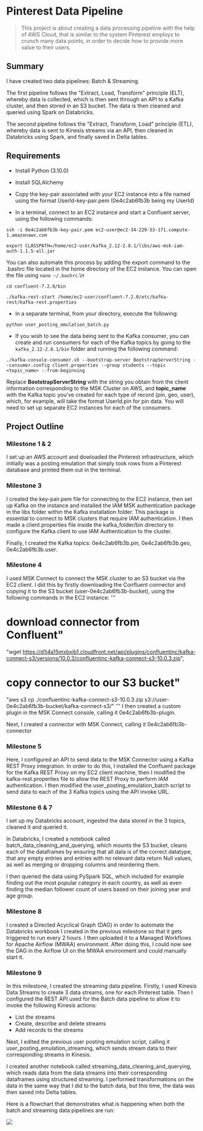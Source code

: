 # Pinterest Data Pipeline

> This project is about creating a data processing pipeline with the help of AWS Cloud, that is similar to the system Pinterest employs to crunch many data points, in order to decide how to provide more value to their users.

## Summary

I have created two data pipelines: Batch & Streaming. 

The first pipeline follows the "Extract, Load, Transform" principle (ELT), whereby data is collected, which is then sent through an API to a Kafka cluster, and then stored in an S3 bucket. The data is then cleaned and queried using Spark on Databricks.

The second pipeline follows the "Extract, Transform, Load" principle (ETL), whereby data is sent to Kinesis streams via an API, then cleaned in Databricks using Spark, and finally saved in Delta tables.

## Requirements

- Install Python (3.10.0)
- Install SQLAlchemy
- Copy the key-pair associated with your EC2 instance into a file named using the format UserId-key-pair.pem (0e4c2ab6fb3b being my UserId)

- In a terminal, connect to an EC2 instance and start a Confluent server, using the following commands:
```
ssh -i 0e4c2ab6fb3b-key-pair.pem ec2-user@ec2-34-229-53-171.compute-1.amazonaws.com
```
```
export CLASSPATH=/home/ec2-user/kafka_2.12-2.8.1/libs/aws-msk-iam-auth-1.1.5-all.jar
```
You can also automate this process by adding the export command to the .bashrc file located in the home directory of the EC2 instance. You can open the file using `nano ~/.bashrc`.\n
```
cd confluent-7.2.0/bin
```
```
./kafka-rest-start /home/ec2-user/confluent-7.2.0/etc/kafka-rest/kafka-rest.properties
```
- In a separate terminal, from your directory, execute the following:
```
python user_posting_emulation_batch.py
```
- If you wish to see the data being sent to the Kafka consumer, you can create and run consumers for each of the Kafka topics by going to the `kafka_2.12-2.8.1/bin` folder and running the following command: 
```
./kafka-console-consumer.sh --bootstrap-server BootstrapServerString --consumer.config client.properties --group students --topic <topic_name> --from-beginning
```
Replace **BootstrapServerString** with the string you obtain from the client information corresponding to the MSK Cluster on AWS, and **topic_name** with the Kafka topic you've created for each type of record (pin, geo, user), which, for example, will take the format UserId.pin for pin data. You will need to set up separate EC2 instances for each of the consumers.

## Project Outline

### Milestone 1 & 2

I set up an AWS account and dowloaded the Pinterest infrastructure, which initially was a posting emulation that simply took rows from a Pinterest database and printed them out in the terminal.

### Milestone 3

I created the key-pair.pem file for connecting to the EC2 instance, then set up Kafka on the instance and installed the IAM MSK authentication package in the libs folder within the Kafka installation folder. This package is essential to connect to MSK clusters that require IAM authentication. I then made a client.properties file inside the kafka_folder/bin directory to configure the Kafka client to use IAM Authentication to the cluster.

Finally, I created the Kafka topics: 0e4c2ab6fb3b.pin, 0e4c2ab6fb3b.geo, 0e4c2ab6fb3b.user.

### Milestone 4

I used MSK Connect to connect the MSK cluster to an S3 bucket via the EC2 client. I did this by firstly downloading the Confluent connector and copying it to the S3 bucket (user-0e4c2ab6fb3b-bucket), using the following commands in the EC2 instance:
'''
# download connector from Confluent"
"wget https://d1i4a15mxbxib1.cloudfront.net/api/plugins/confluentinc/kafka-connect-s3/versions/10.0.3/confluentinc-kafka-connect-s3-10.0.3.zip",
# copy connector to our S3 bucket"
"aws s3 cp ./confluentinc-kafka-connect-s3-10.0.3.zip s3://user-0e4c2ab6fb3b-bucket/kafka-connect-s3/"
'''
I then created a custom plugin in the MSK Connect console, calling it 0e4c2ab6fb3b-plugin.

Next, I created a connector with MSK Connect, calling it 0e4c2ab6fb3b-connector

### Milestone 5

Here, I configured an API to send data to the MSK Connector using a Kafka REST Proxy integration. In order to do this, I installed the Confluent package for the Kafka REST Proxy on my EC2 client machine, then I modified the kafka-rest.properties file to allow the REST Proxy to perform IAM authentication. I then modified the user_posting_emulation_batch script to send data to each of the 3 Kafka topics using the API invoke URL.

### Milestone 6 & 7

I set up my Databricks account, ingested the data stored in the 3 topics, cleaned it and queried it.

In Databricks, I created a notebook called batch_data_cleaning_and_querying, which mounts the S3 bucket, cleans each of the dataframes by ensuring that all data is of the correct datatype, that any empty entries and entries with no relevant data return Null values, as well as merging or dropping columns and reordering them.

I then queried the data using PySpark SQL, which included for example finding out the most popular category in each country, as well as even finding the median follower count of users based on their joining year and age group.

### Milestone 8

I created a Directed Acyclical Graph (DAG) in order to automate the Databricks workbook I created in the previous milestone so that it gets triggered to run every 2 hours. I then uploaded it to a Managed Workflows for Apache Airflow (MWAA) environment. After doing this, I could now see the DAG in the Airflow UI on the MWAA environment and could manually start it.

### Milestone 9

In this milestone, I created the streaming data pipeline. Firstly, I used Kinesis Data Streams to create 3 data streams, one for each Pinterest table. Then I configured the REST API used for the Batch data pipeline to allow it to invoke the following Kinesis actions:
- List the streams
- Create, describe and delete streams
- Add records to the streams

Next, I edited the previous user posting emulation script, calling it user_posting_emulation_streaming, which sends stream data to their corresponding streams in Kinesis.

I created another notebook called streaming_data_cleaning_and_querying, which reads data from the data streams into their corresponding dataframes using structured streaming. I performed transformations on the data in the same way that I did to the batch data, but this time, the data was then saved into Delta tables.

Here is a flowchart that demonstrates what is happening when both the batch and streaming data pipelines are run:

![](screenshot_2023-04-20_at_10.10.06-1[7622].png)
